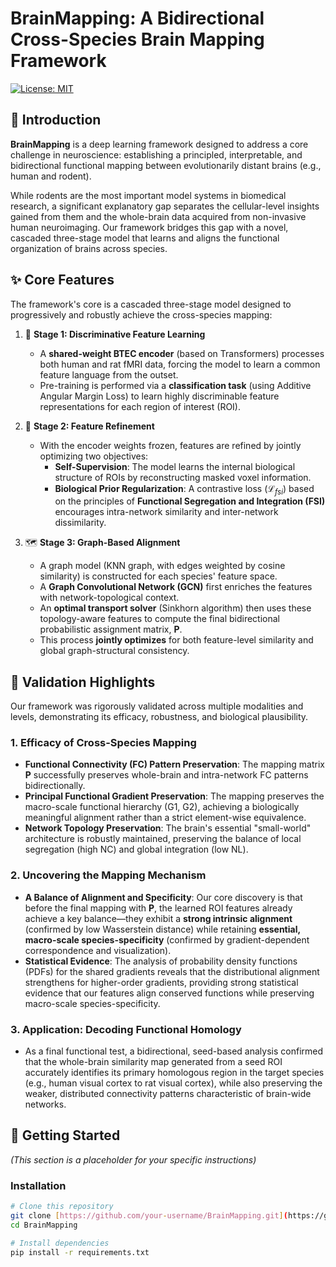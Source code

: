 # BrainMapping: A Bidirectional Cross-Species Brain Mapping Framework

[![License: MIT](https://img.shields.io/badge/License-MIT-yellow.svg)](https://opensource.org/licenses/MIT)

## 📖 Introduction

**BrainMapping** is a deep learning framework designed to address a core challenge in neuroscience: establishing a principled, interpretable, and bidirectional functional mapping between evolutionarily distant brains (e.g., human and rodent).

While rodents are the most important model systems in biomedical research, a significant explanatory gap separates the cellular-level insights gained from them and the whole-brain data acquired from non-invasive human neuroimaging. Our framework bridges this gap with a novel, cascaded three-stage model that learns and aligns the functional organization of brains across species.

## ✨ Core Features

The framework's core is a cascaded three-stage model designed to progressively and robustly achieve the cross-species mapping:

1.  🧠 **Stage 1: Discriminative Feature Learning**
    * A **shared-weight BTEC encoder** (based on Transformers) processes both human and rat fMRI data, forcing the model to learn a common feature language from the outset.
    * Pre-training is performed via a **classification task** (using Additive Angular Margin Loss) to learn highly discriminable feature representations for each region of interest (ROI).

2.  🔧 **Stage 2: Feature Refinement**
    * With the encoder weights frozen, features are refined by jointly optimizing two objectives:
        * **Self-Supervision**: The model learns the internal biological structure of ROIs by reconstructing masked voxel information.
        * **Biological Prior Regularization**: A contrastive loss ($\mathcal{L}_{fsi}$) based on the principles of **Functional Segregation and Integration (FSI)** encourages intra-network similarity and inter-network dissimilarity.

3.  🗺️ **Stage 3: Graph-Based Alignment**
    * A graph model (KNN graph, with edges weighted by cosine similarity) is constructed for each species' feature space.
    * A **Graph Convolutional Network (GCN)** first enriches the features with network-topological context.
    * An **optimal transport solver** (Sinkhorn algorithm) then uses these topology-aware features to compute the final bidirectional probabilistic assignment matrix, $\mathbf{P}$.
    * This process **jointly optimizes** for both feature-level similarity and global graph-structural consistency.

## 🔬 Validation Highlights

Our framework was rigorously validated across multiple modalities and levels, demonstrating its efficacy, robustness, and biological plausibility.

### 1. Efficacy of Cross-Species Mapping
* **Functional Connectivity (FC) Pattern Preservation**: The mapping matrix $\mathbf{P}$ successfully preserves whole-brain and intra-network FC patterns bidirectionally.
* **Principal Functional Gradient Preservation**: The mapping preserves the macro-scale functional hierarchy (G1, G2), achieving a biologically meaningful alignment rather than a strict element-wise equivalence.
* **Network Topology Preservation**: The brain's essential "small-world" architecture is robustly maintained, preserving the balance of local segregation (high NC) and global integration (low NL).

### 2. Uncovering the Mapping Mechanism
* **A Balance of Alignment and Specificity**: Our core discovery is that before the final mapping with $\mathbf{P}$, the learned ROI features already achieve a key balance—they exhibit a **strong intrinsic alignment** (confirmed by low Wasserstein distance) while retaining **essential, macro-scale species-specificity** (confirmed by gradient-dependent correspondence and visualization).
* **Statistical Evidence**: The analysis of probability density functions (PDFs) for the shared gradients reveals that the distributional alignment strengthens for higher-order gradients, providing strong statistical evidence that our features align conserved functions while preserving macro-scale species-specificity.

### 3. Application: Decoding Functional Homology
* As a final functional test, a bidirectional, seed-based analysis confirmed that the whole-brain similarity map generated from a seed ROI accurately identifies its primary homologous region in the target species (e.g., human visual cortex to rat visual cortex), while also preserving the weaker, distributed connectivity patterns characteristic of brain-wide networks.



## 🚀 Getting Started

*(This section is a placeholder for your specific instructions)*

### Installation
```bash
# Clone this repository
git clone [https://github.com/your-username/BrainMapping.git](https://github.com/your-username/BrainMapping.git)
cd BrainMapping

# Install dependencies
pip install -r requirements.txt
